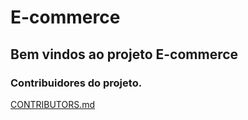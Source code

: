 # E-commerce
## Bem vindos ao projeto E-commerce
### Contribuidores do projeto.
[CONTRIBUTORS.md](https://github.com/GrupoDeEstudosOpenSource/E-commerce/blob/master/CONTRIBUTORS.md)

